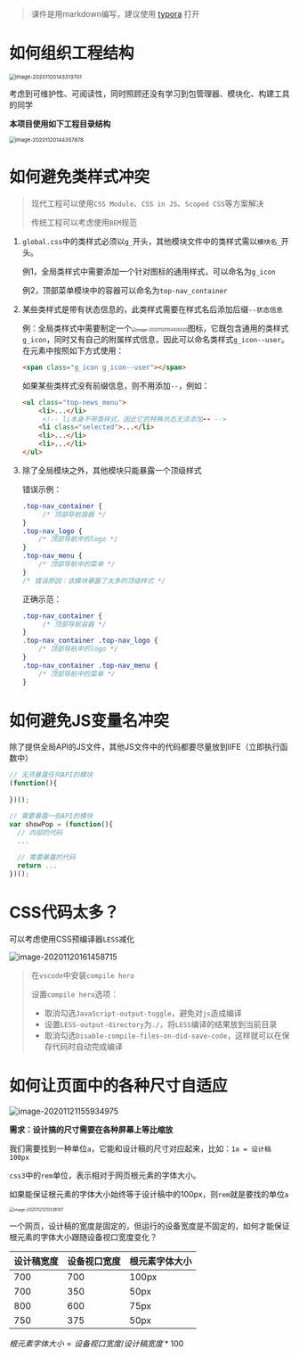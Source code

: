 > 课件是用markdown编写，建议使用 [typora](https://typora.io/) 打开

# 如何组织工程结构

<img src="http://mdrs.yuanjin.tech/img/20201120143404.png" alt="image-20201120143313701" style="zoom: 67%;" />

考虑到可维护性、可阅读性，同时照顾还没有学习到包管理器、模块化、构建工具的同学

**本项目使用如下工程目录结构**

<img src="http://mdrs.yuanjin.tech/img/20201120144357.png" alt="image-20201120144357878" style="zoom: 67%;" />



# 如何避免类样式冲突

> 现代工程可以使用`CSS Module`、`CSS in JS`、`Scoped CSS`等方案解决
>
> 传统工程可以考虑使用`BEM`规范

1. `global.css`中的类样式必须以`g_`开头，其他模块文件中的类样式需以`模块名_`开头。

   例1，全局类样式中需要添加一个针对图标的通用样式，可以命名为`g_icon`

   例2，顶部菜单模块中的容器可以命名为`top-nav_container`

2. 某些类样式是带有状态信息的，此类样式需要在样式名后添加后缀`--状态信息`

   例：全局类样式中需要制定一个<img src="http://mdrs.yuanjin.tech/img/20201120154426.png" alt="image-20201120154426320" style="zoom:50%;" />图标，它既包含通用的类样式`g_icon`，同时又有自己的附属样式信息，因此可以命名类样式`g_icon--user`。在元素中按照如下方式使用：

   ```html
   <span class="g_icon g_icon--user"></span>
   ```

   如果某些类样式没有前缀信息，则不用添加`--`，例如：

   ```html
   <ul class="top-news_menu">
       <li>...</li>
    	<!-- li本身不带类样式，因此它的特殊状态无须添加-- -->   
       <li class="selected">...</li>
       <li>...</li>
       <li>...</li>
   </ul>
   ```

3. 除了全局模块之外，其他模块只能暴露一个顶级样式

   错误示例：

   ```css
   .top-nav_container {
    	/* 顶部导航容器 */   
   }
   .top-nav_logo {
       /* 顶部导航中的logo */
   }
   .top-nav_menu {
       /* 顶部导航中的菜单 */
   }
   /* 错误原因：该模块暴露了太多的顶级样式 */
   ```

   正确示范：

   ```css
   .top-nav_container {
    	/* 顶部导航容器 */   
   }
   .top-nav_container .top-nav_logo {
       /* 顶部导航中的logo */
   }
   .top-nav_container .top-nav_menu {
       /* 顶部导航中的菜单 */
   }
   ```

# 如何避免JS变量名冲突

除了提供全局API的JS文件，其他JS文件中的代码都要尽量放到IIFE（立即执行函数中）

```js
// 无须暴露任何API的模块
(function(){
  
})();

// 需要暴露一些API的模块
var showPop = (function(){
  // 内部的代码
  ...
  
  // 需要暴露的代码
  return ...
})();
```



# CSS代码太多？

可以考虑使用CSS预编译器`LESS`减化

![image-20201120161458715](http://mdrs.yuanjin.tech/img/20201120161458.png) 

> 在`vscode`中安装`compile hero`
>
> 设置`compile hero`选项：
>
> - 取消勾选`JavaScript-output-toggle`，避免对`js`造成编译
> - 设置`LESS-output-directory`为`./`，将`LESS`编译的结果放到当前目录
> - 取消勾选`Disable-compile-files-on-did-save-code`，这样就可以在保存代码时自动完成编译

# 如何让页面中的各种尺寸自适应

![image-20201121155934975](http://mdrs.yuanjin.tech/img/20201121155935.png)

**需求：设计搞的尺寸需要在各种屏幕上等比缩放**

我们需要找到一种单位`a`，它能和设计稿的尺寸对应起来，比如：`1a = 设计稿100px`

`css3`中的`rem`单位，表示相对于网页根元素的字体大小。

如果能保证根元素的字体大小始终等于设计稿中的100px，则`rem`就是要找的单位`a`

<img src="http://mdrs.yuanjin.tech/img/20201121210338.png" alt="image-20201121210338187" style="zoom:50%;" />

一个网页，设计稿的宽度是固定的，但运行的设备宽度是不固定的，如何才能保证根元素的字体大小跟随设备视口宽度变化？

| 设计稿宽度 | 设备视口宽度 | 根元素字体大小 |
| ---------- | ------------ | -------------- |
| 700        | 700          | 100px          |
| 700        | 350          | 50px           |
| 800        | 600          | 75px           |
| 750        | 375          | 50px           |

$根元素字体大小 = 设备视口宽度 / 设计稿宽度 * 100$



